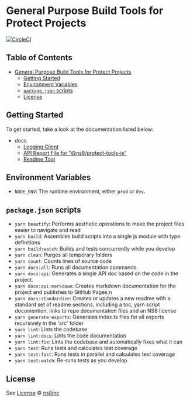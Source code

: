 # General Purpose Build Tools for Protect Projects

[![CircleCI](https://circleci.com/gh/ns8inc/protect-tools-js.svg?style=svg&circle-token=6b0a7fe464a53289ee8ddea14f3a84b1996b5619)](https://app.circleci.com/pipelines/github/ns8inc/protect-tools-js)

## Table of Contents

- [General Purpose Build Tools for Protect Projects](#general-purpose-build-tools-for-protect-projects)
  - [Getting Started](#getting-started)
  - [Environment Variables](#environment-variables)
  - [`package.json` scripts](#packagejson-scripts)
  - [License](#license)

## Getting Started

To get started, take a look at the documentation listed below:

- docs
  - [Logging Client](docs/logger.md)
  - [API Report File for "@ns8/protect-tools-js"](docs/protect-tools-js.api.md)
  - [Readme Tool](docs/readme.md)

## Environment Variables

- `NODE_ENV`: The runtime environment, either `prod` or `dev`.

## `package.json` scripts

- `yarn beautify`: Performs aesthetic operations to make the project files easier to navigate and read
- `yarn build`: Assembles build scripts into a single js module with type definitions
- `yarn build:watch`: Builds and tests concurrently while you develop
- `yarn clean`: Purges all temporary folders
- `yarn count`: Counts lines of source code
- `yarn docs:all`: Runs all documentation commands
- `yarn docs:api`: Generates a single API doc based on the code in the project.
- `yarn docs:api:markdown`: Creates markdown documentation for the project and publishes to GitHub Pages.n
- `yarn docs:standardize`: Creates or updates a new readme with a standard set of readme sections, including a toc, yarn script documention, links to repo documentation files and an NS8 license
- `yarn generate:exports`: Generates index.ts files for all exports recursively in the 'src' folder
- `yarn lint`: Lints the codebase
- `yarn lint:docs`: Lints the code documentation
- `yarn lint:fix`: Lints the codebase and automatically fixes what it can
- `yarn test`: Runs tests and calculates test coverage
- `yarn test:fast`: Runs tests in parallel and calculates test coverage
- `yarn test:watch`: Re-runs tests as you develop

## License

See [License](./LICENSE)
© [ns8inc](https://ns8.com)
